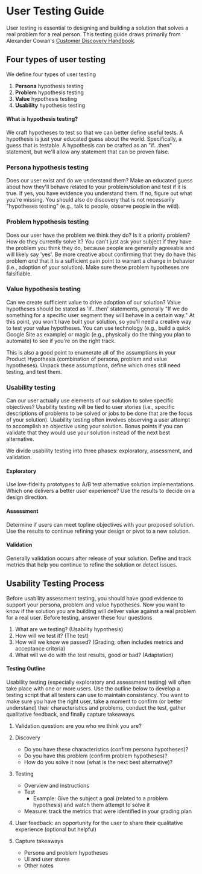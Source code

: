 # User Testing Guide

User testing is essential to designing and building a solution that solves a real problem for a real person. This testing guide draws primarily from Alexander Cowan's [Customer Discovery Handbook](https://www.alexandercowan.com/customer-discovery-handbook).

## Four types of user testing

We define four types of user testing

1. **Persona** hypothesis testing
2. **Problem** hypothesis testing
3. **Value** hypothesis testing
4. **Usability** hypothesis testing

#### What is hypothesis testing?

We craft hypotheses to test so that we can better define useful tests.  A hypothesis is just your educated guess about the world. Specifically, a guess that is testable. A hypothesis can be crafted as an "if...then" statement, but we'll allow any statement that can be proven false.

### Persona hypothesis testing

Does our user exist and do we understand them? Make an educated guess about how they'll behave related to your problem/solution and test if it is true. If yes, you have evidence you understand them. If no, figure out what you're missing. You should also do discovery that is not necessarily "hypotheses testing" (e.g., talk to people, observe people in the wild). 

### Problem hypothesis testing

Does our user have the problem we think they do? Is it a priority problem? How do they currently solve it? You can't just ask your subject if they have the problem you think they do, because people are generally agreeable and will likely say 'yes'. Be more creative about confirming that they do have this problem *and* that it is a sufficient pain point to warrant a change in behavior (i.e., adoption of your solution). Make sure these problem hypotheses are falsifiable.

### Value hypothesis testing

Can we create sufficient value to drive adoption of our solution? Value hypotheses should be stated as 'if...then' statements, generally "If we do something for a specific user segment they will behave in a certain way." At this point, you won't have built your solution, so you'll need a creative way to test your value hypotheses. You can use technology (e.g., build a quick Google Site as example) or magic (e.g., physically do the thing you plan to automate) to see if you're on the right track.

This is also a good point to enumerate all of the assumptions in your Product Hypothesis (combination of persona, problem and value hypotheses). Unpack these assumptions, define which ones still need testing, and test them. 

### Usability testing

Can our user actually use elements of our solution to solve specific objectives? Usability testing will be tied to user stories (i.e., specific descriptions of problems to be solved or jobs to be done that are the focus of your solution). Usability testing often involves observing a user attempt to accomplish an objective using your solution. Bonus points if you can validate that they would use your solution instead of the next best alternative.

We divide usability testing into three phases: exploratory, assessment, and validation.

#### Exploratory

Use low-fidelity prototypes to A/B test alternative solution implementations. Which one delivers a better user experience? Use the results to decide on a design direction.

#### Assessment

Determine if users can meet topline objectives with your proposed solution. Use the results to continue refining your design or pivot to a new solution.

#### Validation

Generally validation occurs after release of your solution. Define and track metrics that help you continue to refine the solution or detect issues.

## Usability Testing Process

Before usability assessment testing, you should have good evidence to support your persona, problem and value hypotheses. Now you want to know if the solution you are building will deliver value against a real problem for a real user. Before testing, answer these four questions

1. What are we testing? (Usability hypothesis)
2. How will we test it? (The test)
3. How will we know we passed? (Grading; often includes metrics and acceptance criteria)
4. What will we do with the test results, good or bad? (Adaptation)

#### Testing Outline

Usability testing (especially exploratory and assessment testing) will often take place with one or more users. Use the outline below to develop a testing script that all testers can use to maintain consistency. You want to make sure you have the right user, take a moment to confirm (or better understand) their characteristics and problems, conduct the test, gather qualitative feedback, and finally capture takeaways.

1. Validation question: are you who we think you are?

2. Discovery
   - Do you have these characteristics (confirm persona hypotheses)?
   - Do you have this problem (confirm problem hypotheses)?
   - How do you solve it now (what is the next best alternative)?

3. Testing

   - Overview and instructions
   - Test
     - Example: Give the subject a goal (related to a problem hypothesis) and watch them attempt to solve it
   - Measure: track the metrics that were identified in your grading plan

4. User feedback: an opportunity for the user to share their qualitative experience (optional but helpful)

5. Capture takeaways
   - Persona and problem hypotheses
   - UI and user stores
   - Other notes


